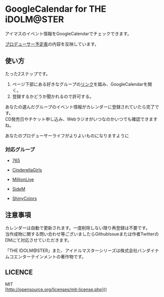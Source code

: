 # GoogleCalendar for THE iDOLM@STER
アイマスのイベント情報をGoogleCalendarでチェックできます。

[プロデューサー予定表](https://idolmaster.jp/schedule/)の内容を反映しています。

使い方
----------
たった2ステップです。
1. ページ下部にある好きなグループの[リンク](/#対応グループ)を踏み、GoogleCalendarを開く。
1. 登録するかどうか聞かれるので許可する。
   
あなたの選んだグループのイベント情報がカレンダーに登録されていたら完了です。  
CD発売日やチケット申し込み、Webラジオがいつなのかいつでも確認できますね。  

あなたのプロデューサーライフがよりよいものになりますように

### 対応グループ

- [765](https://calendar.google.com/calendar?cid=Mjh2b3AxNTd0cTAxdG1zMHY4M2o2MXRtaGtAZ3JvdXAuY2FsZW5kYXIuZ29vZ2xlLmNvbQ)   

- [CinderellaGirls](https://calendar.google.com/calendar?cid=dWlqaXB2bnB2c2o5cXY4bmMzNWtvNGZ0bzhAZ3JvdXAuY2FsZW5kYXIuZ29vZ2xlLmNvbQ)   

- [MillionLive](https://calendar.google.com/calendar?cid=OTVrZzZwNTk4bHFnODU3cmV0YXQzMXMyZGtAZ3JvdXAuY2FsZW5kYXIuZ29vZ2xlLmNvbQ)   

- [SideM](https://calendar.google.com/calendar?cid=OTRrNjQwOTVuMGx1OTdlYjI3dmJxYXY4djBAZ3JvdXAuY2FsZW5kYXIuZ29vZ2xlLmNvbQ)   

- [ShinyColors](https://calendar.google.com/calendar?cid=NDBqMXE1OXZpMzN0NWU0cHRtbmJxNHFobDBAZ3JvdXAuY2FsZW5kYXIuZ29vZ2xlLmNvbQ)   



注意事項
-----------
カレンダーは自動で更新されます。一度削除しない限り再登録は不要です。   
当作成物に関する問い合わせ等ございましたらGithubIssueまたは作者TwitterのDMにて対応させていただきます。   

「THE IDOLM@STER」また、アイドルマスターシリーズは株式会社バンダイナムコエンターテインメントの著作物です。


LICENCE
----------------
MIT   
[http://opensource.org/licenses/mit-license.php]()
